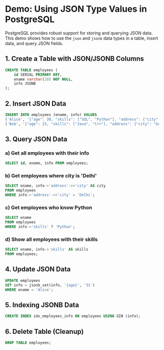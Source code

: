 
# Demo: Using JSON Type Values in PostgreSQL

PostgreSQL provides robust support for storing and querying JSON data. This demo shows how to use the `json` and `jsonb` data types in a table, insert data, and query JSON fields.

## 1. Create a Table with JSON/JSONB Columns

```sql
CREATE TABLE employees (
    id SERIAL PRIMARY KEY,
    ename varchar(20) NOT NULL,
    info JSONB
);
```

## 2. Insert JSON Data

```sql
INSERT INTO employees (ename, info) VALUES
('Alice', '{"age": 30, "skills": ["SQL", "Python"], "address": {"city": "Delhi", "zip": "110001"}}'),
('Bob', '{"age": 25, "skills": ["Java", "C++"], "address": {"city": "Gurgaon", "zip": "122001"}}');
```

## 3. Query JSON Data

### a) Get all employees with their info
```sql
SELECT id, ename, info FROM employees;
```

### b) Get employees where city is 'Delhi'
```sql
SELECT ename, info->'address'->>'city' AS city
FROM employees
WHERE info->'address'->>'city' = 'Delhi';
```

### c) Get employees who know Python
```sql
SELECT ename
FROM employees
WHERE info->'skills' ? 'Python';
```

### d) Show all employees with their skills
```sql
SELECT ename, info->'skills' AS skills
FROM employees;
```

## 4. Update JSON Data

```sql
UPDATE employees
SET info = jsonb_set(info, '{age}', '31')
WHERE ename = 'Alice';
```

## 5. Indexing JSONB Data

```sql
CREATE INDEX idx_employees_info ON employees USING GIN (info);
```

## 6. Delete Table (Cleanup)

```sql
DROP TABLE employees;
```
